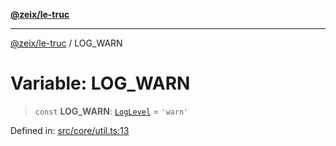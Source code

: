 [**@zeix/le-truc**](../README.md)

---

[@zeix/le-truc](../globals.md) / LOG_WARN

# Variable: LOG_WARN

> `const` **LOG_WARN**: [`LogLevel`](../type-aliases/LogLevel.md) = `'warn'`

Defined in: [src/core/util.ts:13](https://github.com/zeixcom/le-truc/blob/a2e3a5bb1b7ab9e964c80c41c9edbb895cf2ce79/src/core/util.ts#L13)
